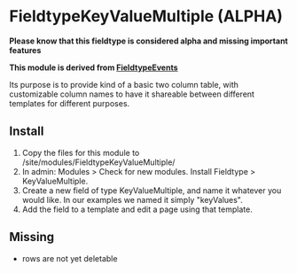 # FieldtypeKeyValueMultiple (ALPHA)
**Please know that this fieldtype is considered alpha and missing important features**

**This module is derived from [FieldtypeEvents](https://github.com/ryancramerdesign/FieldtypeEvents)**

Its purpose is to provide kind of a basic two column table, with customizable column names to have it shareable between different templates for different purposes.


## Install

1. Copy the files for this module to /site/modules/FieldtypeKeyValueMultiple/ 
2. In admin: Modules > Check for new modules. Install Fieldtype > KeyValueMultiple.
3. Create a new field of type KeyValueMultiple, and name it whatever you would 
   like. In our examples we named it simply "keyValues". 
4. Add the field to a template and edit a page using that template. 

## Missing
* rows are not yet deletable

